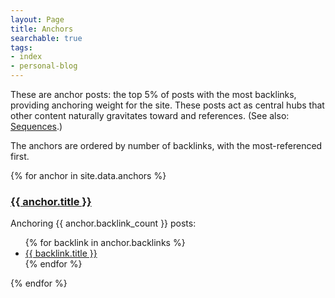 ```yaml
---
layout: Page
title: Anchors
searchable: true
tags:
- index
- personal-blog
---
```


These are anchor posts: the top 5% of posts with the most backlinks, providing anchoring weight for the site. These posts act as central hubs that other content naturally gravitates toward and references. (See also: [Sequences](/sequences/).)

The anchors are ordered by number of backlinks, with the most-referenced first.

{% for anchor in site.data.anchors %}
<h3><a href="{{ anchor.url }}">{{ anchor.title }}</a></h3>

Anchoring {{ anchor.backlink_count }} posts:
<ul>
{% for backlink in anchor.backlinks %}
  <li><a href="{{ backlink.url }}">{{ backlink.title }}</a></li>
{% endfor %}
</ul>

{% endfor %}
